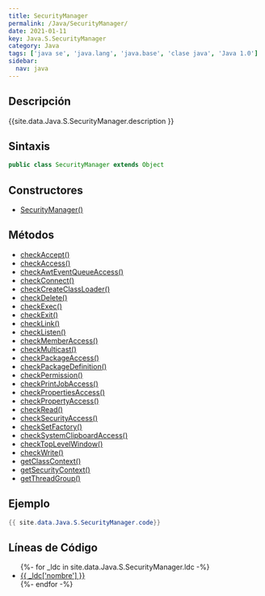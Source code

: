 ```yaml
---
title: SecurityManager
permalink: /Java/SecurityManager/
date: 2021-01-11
key: Java.S.SecurityManager
category: Java
tags: ['java se', 'java.lang', 'java.base', 'clase java', 'Java 1.0']
sidebar: 
  nav: java
---
```


## Descripción
{{site.data.Java.S.SecurityManager.description }}

## Sintaxis
~~~java
public class SecurityManager extends Object
~~~

## Constructores
* [SecurityManager()](/Java/SecurityManager/SecurityManager/)

## Métodos
* [checkAccept()](/Java/SecurityManager/checkAccept)
* [checkAccess()](/Java/SecurityManager/checkAccess)
* [checkAwtEventQueueAccess()](/Java/SecurityManager/checkAwtEventQueueAccess)
* [checkConnect()](/Java/SecurityManager/checkConnect)
* [checkCreateClassLoader()](/Java/SecurityManager/checkCreateClassLoader)
* [checkDelete()](/Java/SecurityManager/checkDelete)
* [checkExec()](/Java/SecurityManager/checkExec)
* [checkExit()](/Java/SecurityManager/checkExit)
* [checkLink()](/Java/SecurityManager/checkLink)
* [checkListen()](/Java/SecurityManager/checkListen)
* [checkMemberAccess()](/Java/SecurityManager/checkMemberAccess)
* [checkMulticast()](/Java/SecurityManager/checkMulticast)
* [checkPackageAccess()](/Java/SecurityManager/checkPackageAccess)
* [checkPackageDefinition()](/Java/SecurityManager/checkPackageDefinition)
* [checkPermission()](/Java/SecurityManager/checkPermission)
* [checkPrintJobAccess()](/Java/SecurityManager/checkPrintJobAccess)
* [checkPropertiesAccess()](/Java/SecurityManager/checkPropertiesAccess)
* [checkPropertyAccess()](/Java/SecurityManager/checkPropertyAccess)
* [checkRead()](/Java/SecurityManager/checkRead)
* [checkSecurityAccess()](/Java/SecurityManager/checkSecurityAccess)
* [checkSetFactory()](/Java/SecurityManager/checkSetFactory)
* [checkSystemClipboardAccess()](/Java/SecurityManager/checkSystemClipboardAccess)
* [checkTopLevelWindow()](/Java/SecurityManager/checkTopLevelWindow)
* [checkWrite()](/Java/SecurityManager/checkWrite)
* [getClassContext()](/Java/SecurityManager/getClassContext)
* [getSecurityContext()](/Java/SecurityManager/getSecurityContext)
* [getThreadGroup()](/Java/SecurityManager/getThreadGroup)

## Ejemplo
~~~java
{{ site.data.Java.S.SecurityManager.code}}
~~~

## Líneas de Código
<ul>
{%- for _ldc in site.data.Java.S.SecurityManager.ldc -%}
   <li>
       <a href="{{_ldc['url'] }}">{{ _ldc['nombre'] }}</a>
   </li>
{%- endfor -%}
</ul>
